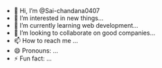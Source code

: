- 👋 Hi, I’m @Sai-chandana0407
- 👀 I’m interested in new things...
- 🌱 I’m currently learning web development...
- 💞️ I’m looking to collaborate on good companies...
- 📫 How to reach me ...
- 😄 Pronouns: ...
- ⚡ Fun fact: ...

<!---
Sai-chandana0407/Sai-chandana0407 is a ✨ special ✨ repository because its `README.md` (this file) appears on your GitHub profile.
You can click the Preview link to take a look at your changes.
--->
